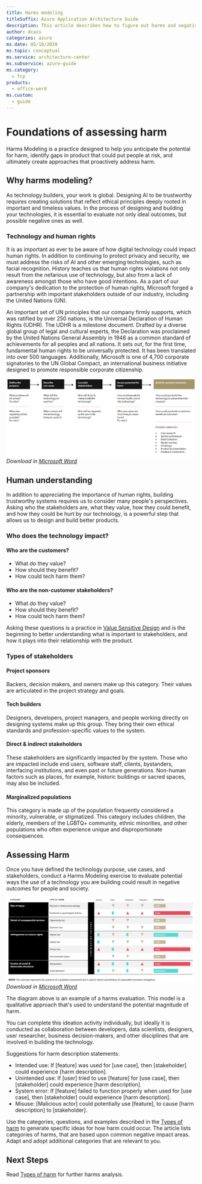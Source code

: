 ```yaml
---
title: Harms modeling
titleSuffix: Azure Application Architecture Guide
description: This article describes how to figure out harms and negative impact of a technology and ways to mitigate them.
author: dcass
categories: azure
ms.date: 05/18/2020
ms.topic: conceptual
ms.service: architecture-center
ms.subservice: azure-guide
ms.category:
  - fcp
products:
  - office-word
ms.custom:
  - guide
---
```


# Foundations of assessing harm

Harms Modeling is a practice designed to help you anticipate the potential for harm, identify gaps in product that could put people at risk, and ultimately create approaches that proactively address harm.

## Why harms modeling?

As technology builders, your work is global. Designing AI to be trustworthy requires creating solutions that reflect ethical principles deeply rooted in important and timeless values. In the process of designing and building your technologies, it is essential to evaluate not only ideal outcomes, but possible negative ones as well.

### Technology and human rights

It is as important as ever to be aware of how digital technology could impact human rights. In addition to continuing to protect privacy and security, we must address the risks of AI and other emerging technologies, such as facial recognition. History teaches us that human rights violations not only result from the nefarious use of technology, but also from a lack of awareness amongst those who have good intentions. As a part of our company's dedication to the protection of human rights, Microsoft forged a partnership with important stakeholders outside of our industry, including the United Nations (UN).

An important set of UN principles that our company firmly supports, which was ratified by over 250 nations, is the Universal Declaration of Human Rights (UDHR). The UDHR is a milestone document. Drafted by a diverse global group of legal and cultural experts, the Declaration was proclaimed by the United Nations General Assembly in 1948 as a common standard of achievements for all peoples and all nations. It sets out, for the first time, fundamental human rights to be universally protected. It has been translated into over 500 languages. Additionally, Microsoft is one of 4,700 corporate signatories to the UN Global Compact, an international business initiative designed to promote responsible corporate citizenship.

[![Stakeholder process table](../images/stakeholder-process-table.png)](../images/stakeholder-process-table.png#lightbox)
*Download in [Microsoft Word](../images/stakeholder-process-table.docx)*

## Human understanding

In addition to appreciating the importance of human rights, building trustworthy systems requires us to consider many people's perspectives. Asking who the stakeholders are, what they value, how they could benefit, and how they could be hurt by our technology, is a powerful step that allows us to design and build better products.

### Who does the technology impact?

#### Who are the customers?

- What do they value?
- How should they benefit?
- How could tech harm them?

#### Who are the non-customer stakeholders?

- What do they value?
- How should they benefit?
- How could tech harm them?

Asking these questions is a practice in [Value Sensitive Design](https://vsdesign.org/) and is the beginning to better understanding what is important to stakeholders, and how it plays into their relationship with the product.

### Types of stakeholders

#### Project sponsors

Backers, decision makers, and owners make up this category. Their values are articulated in the project strategy and goals.

#### Tech builders

Designers, developers, project managers, and people working directly on designing systems make up this group. They bring their own ethical standards and profession-specific values to the system.

#### Direct & indirect stakeholders

These stakeholders are significantly impacted by the system. Those who are impacted include end users, software staff, clients, bystanders, interfacing institutions, and even past or future generations. Non-human factors such as places, for example, historic buildings or sacred spaces, may also be included.

#### Marginalized populations

This category is made up of the population frequently considered a minority, vulnerable, or stigmatized. This category includes children, the elderly, members of the LGBTQ+ community, ethnic minorities, and other populations who often experience unique and disproportionate consequences.

## Assessing Harm

Once you have defined the technology purpose, use cases, and stakeholders, conduct a Harms Modeling exercise to evaluate potential ways the use of a technology you are building could result in negative outcomes for people and society.

[![Harms modeling overview](../images/harms-model-example.png)](../images/harms-model-example.png#lightbox)
*Download in [Microsoft Word](../images/harms-modeling.docx)*

The diagram above is an example of a harms evaluation. This model is a qualitative approach that's used to understand the potential magnitude of harm.

You can complete this ideation activity individually, but ideally it is conducted as collaboration between developers, data scientists, designers, user researcher, business decision-makers, and other disciplines that are involved in building the technology.

Suggestions for harm description statements:
- Intended use: If [feature] was used for [use case], then [stakeholder] could experience [harm description].
- Unintended use: If [user] tried to use [feature] for [use case], then [stakeholder] could experience [harm description].
- System error: If [feature] failed to function properly when used for [use case], then [stakeholder] could experience [harm description].
- Misuse: [Malicious actor] could potentially use [feature], to cause [harm description] to [stakeholder].

Use the categories, questions, and examples described in the [Types of harm](./type-of-harm.md) to generate specific ideas for how harm could occur. The article lists categories of harms, that are based upon common negative impact areas. Adapt and adopt additional categories that are relevant to you.

## Next Steps

Read [Types of harm](./type-of-harm.md) for further harms analysis.

